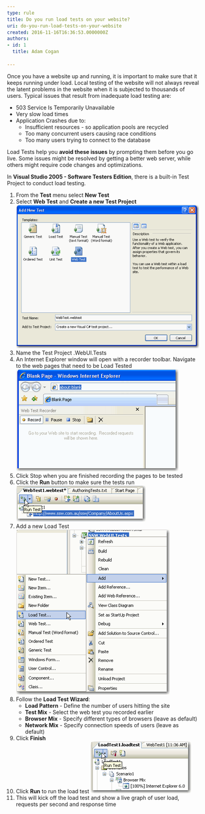 ```yaml
---
type: rule
title: Do you run load tests on your website?
uri: do-you-run-load-tests-on-your-website
created: 2016-11-16T16:36:53.0000000Z
authors:
- id: 1
  title: Adam Cogan

---
```


 
​Once you have a website up and running, it is important to make sure that it keeps running under load. Local testing of the website will not always reveal the latent problems in the website when it is subjected to thousands of users. Typical issues that result from inadequate load testing are:

- 503 Service Is Temporarily Unavailable
- Very slow load times​​​​​​​
- Application Crashes due to:
    - Insufficient resources - so application pools are recycled
    - Too many concurrent users causing race conditions
    - Too many users trying to connect to the database​​

 
Load Tests help you **avoid these issues** by prompting them before you go live. Some issues might be resolved by getting a better web server, while others might require code changes and optimizations.

In **Visual Studio 2005 - Software Testers Edition**, there is a built-in Test Project to conduct load testing.

1. From the **Test** menu select **New Test**
2. Select **Web Test** and **Create a new Test Project**
 ![Add a new Web Test](../../assets/add_new_test.gif)
3. Name the Test Project .WebUI.Tests
4. An Internet Explorer window will open with a recorder toolbar. Navigate to the web pages that need to be Load Tested
 ![Record the pages you want to Load Test](../../assets/record_website.gif)
5. Click Stop when you are finished recording the pages to be tested
6. Click the **Run** button to make sure the tests run
![Test our recorded test](../../assets/run_webtest.gif)​
7. Add a new Load Test
 ![Add Load Test](../../assets/add_load_test.gif)
8. Follow the **Load Test Wizard**:
    - **Load Pattern** - Define the number of users hitting the site
    - **Test Mix** - Select the web test you recorded earlier
    - **Browser Mix** - Specify different types of browsers (leave as default)
    - **Network Mix** - Specify connection speeds of users (leave as default)
9. Click **Finish**
10. Click **Run** to run the load test
 ![Run Load Test](../../assets/run_load_test.gif)
11. This will kick off the load test and show a live graph of user load, requests per second and response time

​

